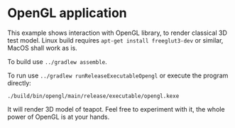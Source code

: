 # OpenGL application

This example shows interaction with OpenGL library, to render classical 3D test model. Linux build requires `apt-get install freeglut3-dev` or similar,
MacOS shall work as is.

To build use `../gradlew assemble`.

To run use `../gradlew runReleaseExecutableOpengl` or execute the program directly:

    ./build/bin/opengl/main/release/executable/opengl.kexe

It will render 3D model of teapot. Feel free to experiment with it, the whole power of OpenGL
is at your hands.
